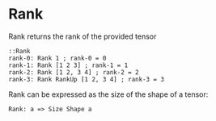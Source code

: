 # Rank

Rank returns the rank of the provided tensor

```L1
::Rank
rank-0: Rank 1 ; rank-0 = 0
rank-1: Rank [1 2 3] ; rank-1 = 1
rank-2: Rank [1 2, 3 4] ; rank-2 = 2
rank-3: Rank RankUp [1 2, 3 4] ; rank-3 = 3
```

Rank can be expressed as the size of the shape of a tensor:
```L1
Rank: a => Size Shape a
```